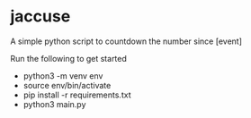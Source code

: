 # jaccuse
A simple python script to countdown the number since [event]

Run the following to get started

- python3 -m venv env
- source env/bin/activate
- pip install -r requirements.txt 
- python3 main.py

